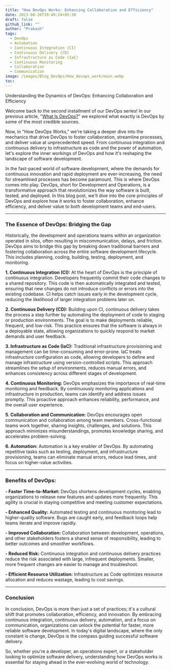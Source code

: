 ```yaml
---
title: "How DevOps Works: Enhancing Collaboration and Efficiency"
date: 2023-08-26T19:49:24+05:30
draft: false
github_link: ""
author: "Prakash"
tags:
  - DevOps
  - Automation
  - Continuous Integration (CI)
  - Continuous Delivery (CD)
  - Infrastructure as Code (IaC)
  - Continuous Monitoring
  - Collaboration
  - Communication
image: /images/Blog_DevOps/How_devops_work/main.webp
toc: 
---
```

Understanding the Dynamics of DevOps: Enhancing Collaboration and Efficiency

<!--more-->

Welcome back to the second installment of our DevOps series! In our previous article, "[What Is DevOps?](../what-is-devops/)" we explored what exactly is DevOps by some of the most credible sources.

Now, in "How DevOps Works," we're taking a deeper dive into the mechanics that drive DevOps to foster collaboration, streamline processes, and deliver value at unprecedented speed. From continuous integration and continuous delivery to infrastructure as code and the power of automation, let's explore the inner workings of DevOps and how it's reshaping the landscape of software development.

In the fast-paced world of software development, where the demands for continuous innovation and rapid deployment are ever-increasing, the need for streamlined processes has become paramount. This is where DevOps comes into play. DevOps, short for Development and Operations, is a transformative approach that revolutionizes the way software is built, tested, and deployed. In this blog post, we'll dive into the core principles of DevOps and explore how it works to foster collaboration, enhance efficiency, and deliver value to both development teams and end-users.

---
### **The Essence of DevOps: Bridging the Gap**

Historically, the development and operations teams within an organization operated in silos, often resulting in miscommunication, delays, and friction. DevOps aims to bridge this gap by breaking down traditional barriers and fostering collaboration across the entire software development lifecycle. This includes planning, coding, building, testing, deployment, and monitoring.

  **1. Continuous Integration (CI):** At the heart of DevOps is the principle of continuous integration. Developers frequently commit their code changes to a shared repository. This code is then automatically integrated and tested, ensuring that new changes do not introduce conflicts or errors into the existing codebase. CI helps catch issues early in the development cycle, reducing the likelihood of larger integration problems later on.

  **2. Continuous Delivery (CD):** Building upon CI, continuous delivery takes the process a step further by automating the deployment of code to staging or production environments. The goal is to make deployments reliable, frequent, and low-risk. This practice ensures that the software is always in a deployable state, allowing organizations to quickly respond to market demands and user feedback.

  **3. Infrastructure as Code (IaC):** Traditional infrastructure provisioning and management can be time-consuming and error-prone. IaC treats infrastructure configuration as code, allowing developers to define and manage infrastructure using version-controlled scripts. This approach streamlines the setup of environments, reduces manual errors, and enhances consistency across different stages of development.

  **4. Continuous Monitoring:** DevOps emphasizes the importance of real-time monitoring and feedback. By continuously monitoring applications and infrastructure in production, teams can identify and address issues promptly. This proactive approach enhances reliability, performance, and the overall user experience.

  **5. Collaboration and Communication:** DevOps encourages open communication and collaboration among team members. Cross-functional teams work together, sharing insights, challenges, and solutions. This approach minimizes misunderstandings, promotes knowledge sharing, and accelerates problem-solving.

  **6. Automation:** Automation is a key enabler of DevOps. By automating repetitive tasks such as testing, deployment, and infrastructure provisioning, teams can eliminate manual errors, reduce lead times, and focus on higher-value activities.

---
### **Benefits of DevOps:**

  **- Faster Time-to-Market:** DevOps shortens development cycles, enabling organizations to release new features and updates more frequently. This agility is crucial in staying competitive and meeting customer expectations.

  **- Enhanced Quality:** Automated testing and continuous monitoring lead to higher-quality software. Bugs are caught early, and feedback loops help teams iterate and improve rapidly.

  **- Improved Collaboration:** Collaboration between development, operations, and other stakeholders fosters a shared sense of responsibility, leading to better outcomes and smoother workflows.

  **- Reduced Risk:** Continuous integration and continuous delivery practices reduce the risk associated with large, infrequent deployments. Smaller, more frequent changes are easier to manage and troubleshoot.

  **- Efficient Resource Utilization:** Infrastructure as Code optimizes resource allocation and reduces wastage, leading to cost savings.


---
### **Conclusion**

In conclusion, DevOps is more than just a set of practices; it's a cultural shift that promotes collaboration, efficiency, and innovation. By embracing continuous integration, continuous delivery, automation, and a focus on communication, organizations can unlock the potential for faster, more reliable software development. In today's digital landscape, where the only constant is change, DevOps is the compass guiding successful software delivery.

So, whether you're a developer, an operations expert, or a stakeholder looking to optimize software delivery, understanding how DevOps works is essential for staying ahead in the ever-evolving world of technology.
